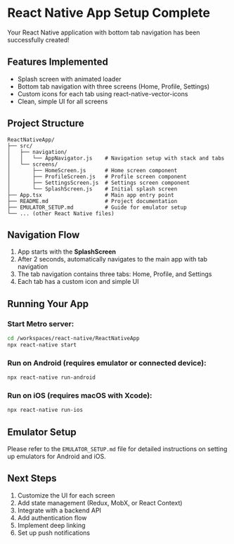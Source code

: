 # React Native App Setup Complete

Your React Native application with bottom tab navigation has been successfully created!

## Features Implemented

- Splash screen with animated loader
- Bottom tab navigation with three screens (Home, Profile, Settings)
- Custom icons for each tab using react-native-vector-icons
- Clean, simple UI for all screens

## Project Structure

```
ReactNativeApp/
├── src/
│   ├── navigation/
│   │   └── AppNavigator.js    # Navigation setup with stack and tabs
│   └── screens/
│       ├── HomeScreen.js      # Home screen component
│       ├── ProfileScreen.js   # Profile screen component
│       ├── SettingsScreen.js  # Settings screen component
│       └── SplashScreen.js    # Initial splash screen
├── App.tsx                    # Main app entry point
├── README.md                  # Project documentation
├── EMULATOR_SETUP.md          # Guide for emulator setup
└── ... (other React Native files)
```

## Navigation Flow

1. App starts with the **SplashScreen**
2. After 2 seconds, automatically navigates to the main app with tab navigation
3. The tab navigation contains three tabs: Home, Profile, and Settings
4. Each tab has a custom icon and simple UI

## Running Your App

### Start Metro server:

```bash
cd /workspaces/react-native/ReactNativeApp
npx react-native start
```

### Run on Android (requires emulator or connected device):

```bash
npx react-native run-android
```

### Run on iOS (requires macOS with Xcode):

```bash
npx react-native run-ios
```

## Emulator Setup

Please refer to the `EMULATOR_SETUP.md` file for detailed instructions on setting up emulators for Android and iOS.

## Next Steps

1. Customize the UI for each screen
2. Add state management (Redux, MobX, or React Context)
3. Integrate with a backend API
4. Add authentication flow
5. Implement deep linking
6. Set up push notifications